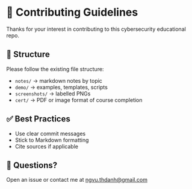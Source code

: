# 🙌 Contributing Guidelines

Thanks for your interest in contributing to this cybersecurity educational repo.

## 📁 Structure

Please follow the existing file structure:
- `notes/` → markdown notes by topic
- `demo/` → examples, templates, scripts
- `screenshots/` → labelled PNGs
- `cert/` → PDF or image format of course completion

## ✅ Best Practices

- Use clear commit messages
- Stick to Markdown formatting
- Cite sources if applicable

## 💬 Questions?

Open an issue or contact me at ngvu.thdanh@gmail.com
